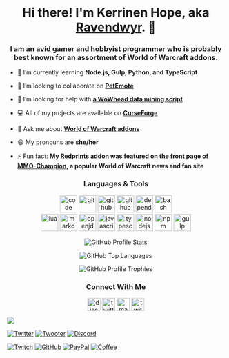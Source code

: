<h1 align="center">Hi there! I'm Kerrinen Hope, aka <a href="https://ravendwyr.github.io">Ravendwyr</a>. 👋</h1>
<h3 align="center">I am an avid gamer and hobbyist programmer who is probably best known for an assortment of World of Warcraft addons.</h3>

- 🌱 I’m currently learning **Node.js, Gulp, Python, and TypeScript**

- 👯 I’m looking to collaborate on **[PetEmote](https://github.com/Ravendwyr/PetEmote)**

- 🤝 I’m looking for help with **[a WoWhead data mining script](https://github.com/Ravendwyr/TradeSkillInfo_DataMiner)**

- 💻 All of my projects are available on **[CurseForge](https://www.curseforge.com/members/ravendwyr/projects)**

- 💬 Ask me about **[World of Warcraft addons](https://ravendwyr.github.io/projects)**

- 😄 My pronouns are **she/her**

- ⚡ Fun fact: **My [Redprints addon](https://www.curseforge.com/wow/addons/redprints) was featured on the [front page of MMO-Champion](https://www.mmo-champion.com/threads/1663075-Toy-Box-Enhanced-Redprints-WoWPedia-TCG-Loot-Giveaway-Blue-Tweets-DLC-470), a popular World of Warcraft news and fan site**

<h3 align="center">Languages & Tools</h3>

<p align="center">
<img src="https://simpleicons.org/icons/visualstudiocode.svg" title="Visual Studio Code" alt="code" width="40" height="40"/>
<img src="https://simpleicons.org/icons/git.svg" title="Git" alt="git" width="40" height="40"/>
<img src="https://simpleicons.org/icons/github.svg" title="GitHub" alt="github" width="40" height="40"/>
<img src="https://simpleicons.org/icons/githubactions.svg" title="GitHub Actions" alt="github actions" width="40" height="40"/>
<img src="https://simpleicons.org/icons/dependabot.svg" title="Dependabot" alt="dependabot" width="40" height="40"/>
<img src="https://simpleicons.org/icons/gnubash.svg" title="Bash" alt="bash" width="40" height="40"/>
<br />
<img src="https://simpleicons.org/icons/lua.svg" title="Lua" alt="lua" width="40" height="40"/>
<img src="https://simpleicons.org/icons/markdown.svg" title="Markdown" alt="markdown" width="40" height="40"/>
<img src="https://simpleicons.org/icons/openjdk.svg" title="OpenJDK" alt="openjdk" width="40" height="40"/>
<img src="https://simpleicons.org/icons/javascript.svg" title="JavaScript" alt="javascript" width="40" height="40"/>
<img src="https://simpleicons.org/icons/typescript.svg" title="TypeScript" alt="typescript" width="40" height="40"/>
<img src="https://simpleicons.org/icons/nodedotjs.svg" title="Node.js" alt="nodejs" width="40" height="40"/>
<img src="https://simpleicons.org/icons/npm.svg" title="NPM" alt="npm" alt="npm" with="40" height="40"/>
<img src="https://simpleicons.org/icons/gulp.svg" title="Gulp" alt="gulp" width="40" height="40"/>
</p>

<p align="center">
  <img src="https://github-readme-stats.vercel.app/api?username=ravendwyr&show_icons=true&count_private=true" alt="GitHub Profile Stats"/>
</p>

<p align="center">
  <img src="https://github-readme-stats.vercel.app/api/top-langs/?username=ravendwyr&layout=compact&card_width=445" alt="GitHub Top Languages"/>
</p>

<p align="center">
  <img src="https://github-profile-trophy.vercel.app/?username=Ravendwyr&column=4" alt="GitHub Profile Trophies">
</p>

<h3 align="center">Connect With Me</h3>

<p align="center">
<a href="https://top.gg/servers/299308204393889802" target="blank"><img align="center" src="https://simpleicons.org/icons/discord.svg" alt="discord" height="30" width="30"/></a>
<a href="https://twitter.com/ravendwyr" target="blank"><img align="center" src="https://simpleicons.org/icons/twitter.svg" alt="twitter" height="30" width="30"/></a>
<a href="https://meow.social/@ravendwyr" target="blank" rel="me"><img align="center" src="https://simpleicons.org/icons/mastodon.svg" alt="mastodon" height="30" width="30"/></a>
<a href="https://twitch.tv/ravendwyr" target="blank"><img align="center" src="https://simpleicons.org/icons/twitch.svg" alt="twitch" height="30" width="30"/></a>
</p>

![](https://komarev.com/ghpvc/?username=ravendwyr&label=Profile+Views&style=flat-square)

[![Twitter](https://img.shields.io/twitter/follow/ravendwyr?label=Twitter&logo=twitter&style=flat-square)](https://twitter.com/Ravendwyr)
[![Twooter](https://img.shields.io/mastodon/follow/109293526491740392?domain=https://meow.social&label=Mastodon&logo=mastodon&style=flat-square)](https://meow.social/@ravendwyr)
[![Discord](https://img.shields.io/discord/299308204393889802?label=Discord&logo=discord&style=flat-square)](https://top.gg/servers/299308204393889802)

[![Twitch](https://img.shields.io/badge/Twitch-subscribe-yellow?&logo=twitch&style=flat-square)](https://www.twitch.tv/subs/ravendwyr)
[![GitHub](https://img.shields.io/badge/GitHub-sponsor-yellow?logo=github+sponsors&style=flat-square)](https://github.com/sponsors/Ravendwyr)
[![PayPal](https://img.shields.io/badge/PayPal-donate-yellow?logo=paypal&style=flat-square)](https://www.paypal.me/Ravendwyr/5gbp)
[![Coffee](https://img.shields.io/badge/Kofi-buy-yellow?logo=ko-fi&style=flat-square)](https://ko-fi.com/Ravendwyr)
